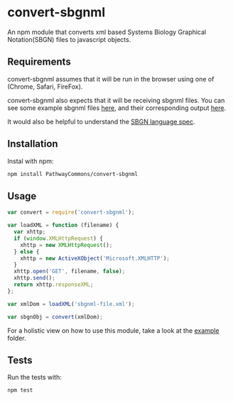 # convert-sbgnml
An npm module that converts xml based Systems Biology Graphical Notation(SBGN) files to javascript objects.

## Requirements
convert-sbgnml assumes that it will be run in the browser using one of (Chrome, Safari, FireFox).

convert-sbgnml also expects that it will be receiving sbgnml files.  You can see some example sbgnml files [here](https://github.com/PathwayCommons/convert-sbgnml/tree/master/test/fixtures/input), and their corresponding output [here](https://github.com/PathwayCommons/convert-sbgnml/tree/master/test/fixtures/output).

It would also be helpful to understand the [SBGN language spec](http://sbgn.github.io/sbgn/).

## Installation
Instal with npm:

```sh
npm install PathwayCommons/convert-sbgnml
```

## Usage

```js
var convert = require('convert-sbgnml');

var loadXML = function (filename) {
  var xhttp;
  if (window.XMLHttpRequest) {
    xhttp = new XMLHttpRequest();
  } else {
    xhttp = new ActiveXObject('Microsoft.XMLHTTP');
  }
  xhttp.open('GET', filename, false);
  xhttp.send();
  return xhttp.responseXML;
};

var xmlDom = loadXML('sbgnml-file.xml');

var sbgnObj = convert(xmlDom);
```

For a holistic view on how to use this module, take a look at the [example](https://github.com/PathwayCommons/convert-sbgnml/tree/master/example) folder.

## Tests
Run the tests with:
```sh
npm test
```
